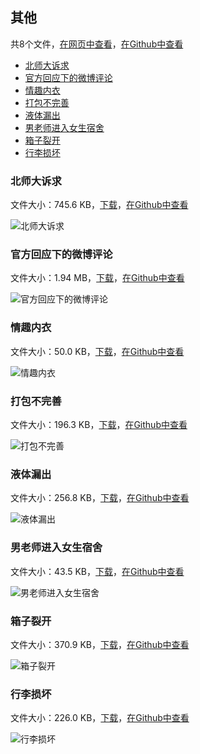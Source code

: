 ## 其他

共8个文件，[在网页中查看](https://flyerwg.github.io/bit_move_dorm/其他/)，[在Github中查看](https://github.com/flyerwg/bit_move_dorm/tree/master/其他/)

* [北师大诉求](#北师大诉求)
* [官方回应下的微博评论](#官方回应下的微博评论)
* [情趣内衣](#情趣内衣)
* [打包不完善](#打包不完善)
* [液体漏出](#液体漏出)
* [男老师进入女生宿舍](#男老师进入女生宿舍)
* [箱子裂开](#箱子裂开)
* [行李损坏](#行李损坏)

### 北师大诉求

文件大小：745.6 KB，[下载](https://flyerwg.github.io/bit_move_dorm/其他/北师大诉求.jpg/)，[在Github中查看](https://github.com/flyerwg/bit_move_dorm/tree/master/其他/北师大诉求.jpg/)

![北师大诉求](北师大诉求.jpg)

### 官方回应下的微博评论

文件大小：1.94 MB，[下载](https://flyerwg.github.io/bit_move_dorm/其他/官方回应下的微博评论.jpg/)，[在Github中查看](https://github.com/flyerwg/bit_move_dorm/tree/master/其他/官方回应下的微博评论.jpg/)

![官方回应下的微博评论](官方回应下的微博评论.jpg)

### 情趣内衣

文件大小：50.0 KB，[下载](https://flyerwg.github.io/bit_move_dorm/其他/情趣内衣.jpg/)，[在Github中查看](https://github.com/flyerwg/bit_move_dorm/tree/master/其他/情趣内衣.jpg/)

![情趣内衣](情趣内衣.jpg)

### 打包不完善

文件大小：196.3 KB，[下载](https://flyerwg.github.io/bit_move_dorm/其他/打包不完善.jpg/)，[在Github中查看](https://github.com/flyerwg/bit_move_dorm/tree/master/其他/打包不完善.jpg/)

![打包不完善](打包不完善.jpg)

### 液体漏出

文件大小：256.8 KB，[下载](https://flyerwg.github.io/bit_move_dorm/其他/液体漏出.jpg/)，[在Github中查看](https://github.com/flyerwg/bit_move_dorm/tree/master/其他/液体漏出.jpg/)

![液体漏出](液体漏出.jpg)

### 男老师进入女生宿舍

文件大小：43.5 KB，[下载](https://flyerwg.github.io/bit_move_dorm/其他/男老师进入女生宿舍.jpg/)，[在Github中查看](https://github.com/flyerwg/bit_move_dorm/tree/master/其他/男老师进入女生宿舍.jpg/)

![男老师进入女生宿舍](男老师进入女生宿舍.jpg)

### 箱子裂开

文件大小：370.9 KB，[下载](https://flyerwg.github.io/bit_move_dorm/其他/箱子裂开.jpg/)，[在Github中查看](https://github.com/flyerwg/bit_move_dorm/tree/master/其他/箱子裂开.jpg/)

![箱子裂开](箱子裂开.jpg)

### 行李损坏

文件大小：226.0 KB，[下载](https://flyerwg.github.io/bit_move_dorm/其他/行李损坏.jpg/)，[在Github中查看](https://github.com/flyerwg/bit_move_dorm/tree/master/其他/行李损坏.jpg/)

![行李损坏](行李损坏.jpg)

